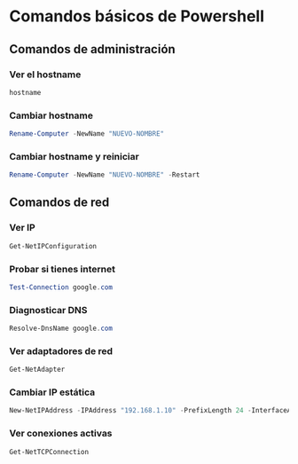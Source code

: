 # Comandos básicos de Powershell
## Comandos de administración 
### Ver el hostname
```powershell
hostname
```
### Cambiar hostname 
```powershell
Rename-Computer -NewName "NUEVO-NOMBRE"
```
### Cambiar hostname y reiniciar
```powershell
Rename-Computer -NewName "NUEVO-NOMBRE" -Restart 
```
## Comandos de red
### Ver IP
```powershell
Get-NetIPConfiguration
```
### Probar si tienes internet
```powershell
Test-Connection google.com
```
### Diagnosticar DNS
```powershell
Resolve-DnsName google.com
```
### Ver adaptadores de red
```powershell
Get-NetAdapter
```
### Cambiar IP estática
```powershell
New-NetIPAddress -IPAddress "192.168.1.10" -PrefixLength 24 -InterfaceAlias "Ethernet"
```
### Ver conexiones activas
```powershell
Get-NetTCPConnection
```



